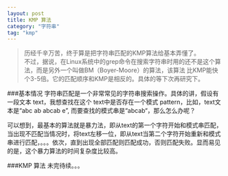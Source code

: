 ```yaml
---
layout: post
title: KMP 算法
category: "字符串"
tag: "kmp"
---
```


> 历经千辛万苦，终于算是把字符串匹配的KMP算法给基本弄懂了。    
> 不过，据说，在Linux系统中的grep命令在搜索字符串时用的还不是这个算法，而是另外一个叫做BM（Boyer-Moore）的算法，该算法
比KMP能快个3-5倍。它的匹配顺序和KMP是相反的。具体的等下次再研究下。

###基本情况
字符串匹配是一个非常常见的字符串搜索操作。具体的讲，假设有一段文本 text，我想查找在这个 text中是否存在一个模式 pattern，比如，text文本是“abc ab abcab e”, 而要查找的模式串是“abcab“，那么怎么办呢？ 
  
可以想到，最基本的算法就是暴力法，即从text的第一个字符开始和模式串匹配，当出现不匹配当情况时，将text左移一位，即从text当第二个字符开始重新和模式串进行匹配，。。。依次，直到出现全部匹配则匹配成功，否则匹配失败。显而易见的是，这个暴力算法的时间复杂度比较高。

###KMP 算法
未完待续。。。

